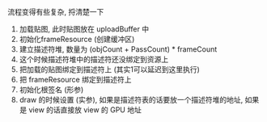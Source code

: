 流程变得有些复杂, 捋清楚一下

1. 加载贴图, 此时贴图放在 uploadBuffer 中
2. 初始化frameResource (创建缓冲区)
3. 建立描述符堆, 数量为 (objCount + PassCount) * frameCount
4. 这个时候描述符堆中的描述符还没绑定到资源上
5. 把加载的贴图绑定到描述符上 (其实1可以延迟到这里执行)
6. 把 frameResource 绑定到描述符上
7. 初始化根签名 (形参)
8. draw 的时候设置 (实参), 如果是描述符表的话要放一个描述符堆的地址, 如果是 view 的话直接放 view 的 GPU 地址

